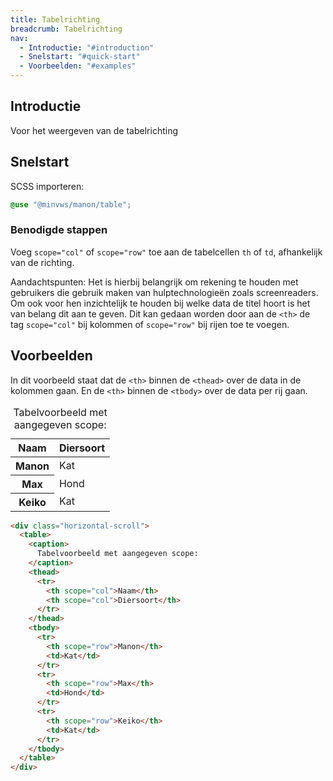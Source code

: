 ```yaml
---
title: Tabelrichting
breadcrumb: Tabelrichting
nav:
  - Introductie: "#introduction"
  - Snelstart: "#quick-start"
  - Voorbeelden: "#examples"
---
```


<h2 id="introduction">Introductie</h2>

Voor het weergeven van de tabelrichting

<h2 id="quick-start">Snelstart</h2>

SCSS importeren:

```scss
@use "@minvws/manon/table";
```

### Benodigde stappen

Voeg `scope="col"` of `scope="row"` toe aan de tabelcellen `th` of `td`,
afhankelijk van de richting.

<p class="explanation">
  <span>Aandachtspunten:</span>
  Het is hierbij belangrijk om rekening te houden met gebruikers die gebruik maken van
  hulptechnologieën zoals screenreaders. Om ook voor hen inzichtelijk te houden bij welke
  data de titel hoort is het van belang dit aan te geven. Dit kan gedaan worden door aan
  de <code>&lt;th&gt;</code> de tag <code>scope="col"</code> bij kolommen of
  <code>scope="row"</code> bij rijen toe te voegen.
</p>

<h2 id="examples">Voorbeelden</h2>

In dit voorbeeld staat dat de `<th>` binnen de `<thead>` over de data in de
kolommen gaan. En de `<th>` binnen de `<tbody>` over de data per rij gaan.

<div class="horizontal-scroll">
  <table>
    <caption> Tabelvoorbeeld met aangegeven scope: </caption>
    <thead>
      <tr>
        <th scope="col">Naam</th>
        <th scope="col">Diersoort</th>
      </tr>
    </thead>
    <tbody>
      <tr>
        <th scope="row">Manon</th>
        <td>Kat</td>
      </tr>
      <tr>
        <th scope="row">Max</th>
        <td>Hond</td>
      </tr>
      <tr>
        <th scope="row">Keiko</th>
        <td>Kat</td>
      </tr>
    </tbody>
  </table>
</div>

```html
<div class="horizontal-scroll">
  <table>
    <caption>
      Tabelvoorbeeld met aangegeven scope:
    </caption>
    <thead>
      <tr>
        <th scope="col">Naam</th>
        <th scope="col">Diersoort</th>
      </tr>
    </thead>
    <tbody>
      <tr>
        <th scope="row">Manon</th>
        <td>Kat</td>
      </tr>
      <tr>
        <th scope="row">Max</th>
        <td>Hond</td>
      </tr>
      <tr>
        <th scope="row">Keiko</th>
        <td>Kat</td>
      </tr>
    </tbody>
  </table>
</div>
```
